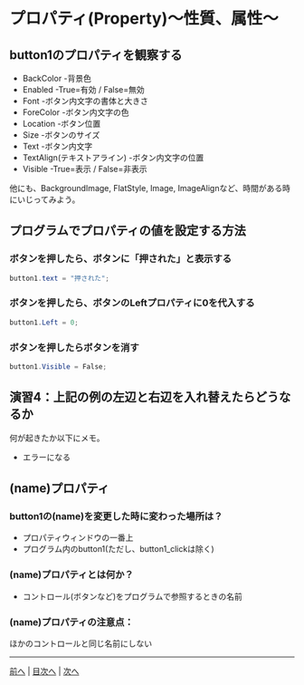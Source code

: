 # プロパティ(Property)～性質、属性～

## button1のプロパティを観察する

- BackColor
  -背景色
- Enabled
  -True=有効 / False=無効
- Font
  -ボタン内文字の書体と大きさ
- ForeColor
  -ボタン内文字の色
- Location
  -ボタン位置
- Size
  -ボタンのサイズ
- Text
  -ボタン内文字
- TextAlign(テキストアライン)
  -ボタン内文字の位置
- Visible
  -True=表示 / False=非表示

他にも、BackgroundImage, FlatStyle, Image, ImageAlignなど、時間がある時にいじってみよう。

## プログラムでプロパティの値を設定する方法
### ボタンを押したら、ボタンに「押された」と表示する

```cs
button1.text = "押された";
```

### ボタンを押したら、ボタンのLeftプロパティに0を代入する

```cs
button1.Left = 0;
```

### ボタンを押したらボタンを消す

```cs
button1.Visible = False;
```

## 演習4：上記の例の左辺と右辺を入れ替えたらどうなるか
何が起きたか以下にメモ。

- エラーになる

## (name)プロパティ
### button1の(name)を変更した時に変わった場所は？
- プロパティウィンドウの一番上
- プログラム内のbutton1(ただし、button1_clickは除く)

### (name)プロパティとは何か？
- コントロール(ボタンなど)をプログラムで参照するときの名前

### (name)プロパティの注意点：

ほかのコントロールと同じ名前にしない

---

[前へ](03.md) | [目次へ](README.md#%E7%9B%AE%E6%AC%A1) | [次へ](05.md)
